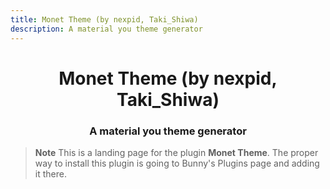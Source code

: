 ```yaml
---
title: Monet Theme (by nexpid, Taki_Shiwa)
description: A material you theme generator
---
```


<!--
    * This file was autogenerated, do not modify it directly
    * https://github.com/nexpid/BunnyPlugins/tree/dev/scripts/build/modules/workers/plugins.ts
-->

<div align="center">
<h1>Monet Theme (by nexpid, Taki_Shiwa)</h1>
<h3>A material you theme generator</h3>
</div>

> **Note**
> This is a landing page for the plugin **Monet Theme**. The proper way to install this plugin is going to Bunny's Plugins page and adding it there.
